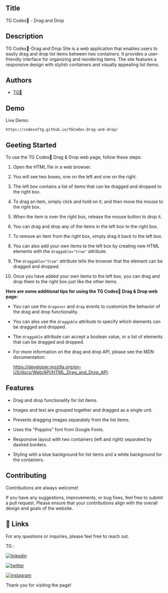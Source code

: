
## Title

TG Codes💛 - Drag and Drop
## Description 

TG Codes💛-Drag and Drop Site is a web application that enables users to easily drag and drop list items between two containers. It provides a user-friendly interface for organizing and reordering items. The site features a responsive design with stylish containers and visually appealing list items. 




## Authors

- [TG💛](https://www.github.com/codesofTG) 


## Demo

Live Demo:

    https://codesoftg.github.io/TGCodes-Drag-and-drop/
## Geeting Started

To use the TG Codes💛 Drag & Drop web page, follow these steps:

1. Open the HTML file in a web browser.

2. You will see two boxes, one on the left and one on the right.

3. The left box contains a list of items that can be dragged and dropped to the right box.

4. To drag an item, simply click and hold on it, and then move the mouse to the right box.

5. When the item is over the right box, release the mouse button to drop it.

6. You can drag and drop any of the items in the left box to the right box.

7. To remove an item from the right box, simply drag it back to the left box.

8. You can also add your own items to the left box by creating new HTML elements with the `draggable="true"` attribute.

9. The `draggable="true"` attribute tells the browser that the element can be dragged and dropped.

10. Once you have added your own items to the left box, you can drag and drop them to the right box just like the other items.


**Here are some additional tips for using the TG Codes💛 Drag & Drop web page:**

* You can use the `dragover` and `drop` events to customize the behavior of the drag and drop functionality.

* You can also use the `draggable` attribute to specify which elements can be dragged and dropped.

* The `draggable` attribute can accept a boolean value, or a list of elements that can be dragged and dropped.

* For more information on the drag and drop API, please see the MDN documentation:

    https://developer.mozilla.org/en-US/docs/Web/API/HTML_Drag_and_Drop_API.

## Features

- Drag and drop functionality for list items.

- Images and text are grouped together and dragged as a single unit.

- Prevents dragging images separately from the list items.

- Uses the "Poppins" font from Google Fonts.

- Responsive layout with two containers (left and right) separated by dashed borders.

- Styling with a blue background for list items and a white background for the containers.

## Contributing

Contributions are always welcome!

If you have any suggestions, improvements, or bug fixes, feel free to submit a pull request. Please ensure that your contributions align with the overall design and goals of the website. 


## 🔗 Links

For any questions or inquiries, please feel free to reach out. 

TG :

[![linkedin](https://img.shields.io/badge/linkedin-0A66C2?style=for-the-badge&logo=linkedin&logoColor=white)](https://www.linkedin.com/in/tg2691/)


[![twitter](https://img.shields.io/badge/twitter-1DA1F2?style=for-the-badge&logo=twitter&logoColor=white)](https://twitter.com/tg_262001)

[![instagram](https://img.shields.io/badge/instagram-E4405F?style=for-the-badge&logo=instagram&logoColor=white)](https://instagram.com/_tg.26_)


Thank you for visiting the page!